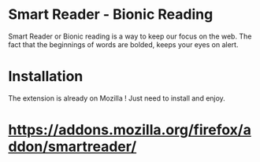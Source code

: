 # Smart Reader - Bionic Reading
Smart Reader or Bionic reading is a way to keep our focus on the web.
The fact that the beginnings of words are bolded, keeps your eyes on alert.

# Installation
The extension is already on Mozilla ! Just need to install and enjoy.
# https://addons.mozilla.org/firefox/addon/smartreader/

